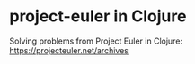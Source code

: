 # project-euler in Clojure
Solving problems from Project Euler in Clojure: https://projecteuler.net/archives
